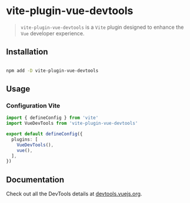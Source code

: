 # vite-plugin-vue-devtools

> `vite-plugin-vue-devtools` is a `Vite` plugin designed to enhance the `Vue` developer experience.

## Installation

```sh

npm add -D vite-plugin-vue-devtools

```

## Usage

### Configuration Vite

```ts
import { defineConfig } from 'vite'
import VueDevTools from 'vite-plugin-vue-devtools'

export default defineConfig({
  plugins: [
    VueDevTools(),
    vue(),
  ],
})
```

## Documentation

Check out all the DevTools details at [devtools.vuejs.org](https://devtools.vuejs.org).
